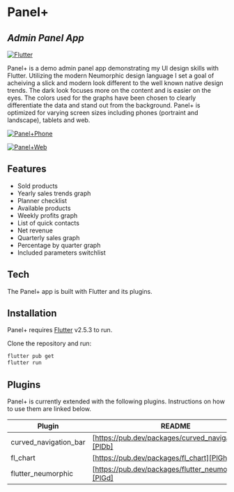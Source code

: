 # Panel+
## _Admin Panel App_

[![Flutter](https://upload.wikimedia.org/wikipedia/commons/1/17/Google-flutter-logo.png)](https://flutter.dev/showcase)


Panel+ is a demo admin panel app demonstrating my UI design skills with Flutter. Utilizing the modern Neumorphic design language I set a goal of acheiving a slick and modern look different to the well known native design trends. The dark look focuses more on the content and is easier on the eyes. The colors used for the graphs have been chosen to clearly differentiate the data and stand out from the background. Panel+ is optimized for varying screen sizes including phones (portraint and landscape), tablets and web.

[![Panel+Phone](https://i.ibb.co/znsy7ZB/Group-4.png)](https://i.ibb.co/znsy7ZB/Group-4.png)

[![Panel+Web](https://i.ibb.co/1fG51Xx/Group-3.png)](https://i.ibb.co/1fG51Xx/Group-3.png)


## Features

- Sold products
- Yearly sales trends graph
- Planner checklist
- Available products
- Weekly profits graph
- List of quick contacts
- Net revenue
- Quarterly sales graph
- Percentage by quarter graph
- Included parameters switchlist


## Tech

The Panel+ app is built with Flutter and its plugins. 


## Installation

Panel+ requires [Flutter](https://flutter.dev/showcase) v2.5.3 to run.

Clone the repository and run:

```sh
flutter pub get
flutter run
```

## Plugins

Panel+ is currently extended with the following plugins.
Instructions on how to use them are linked below.

| Plugin | README |
| ------ | ------ |
| curved_navigation_bar | [https://pub.dev/packages/curved_navigation_bar][PlDb] |
| fl_chart | [https://pub.dev/packages/fl_chart][PlGh] |
| flutter_neumorphic | [https://pub.dev/packages/flutter_neumorphic][PlGd] |


   [PlDb]: <https://pub.dev/packages/curved_navigation_bar>
   [PlGh]: <https://pub.dev/packages/fl_chart>
   [PlGd]: <https://pub.dev/packages/flutter_neumorphic>
